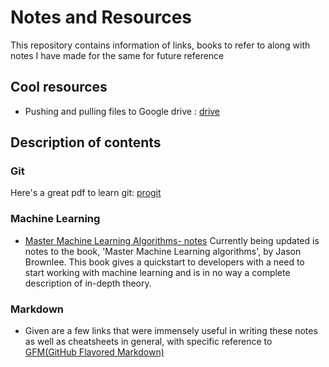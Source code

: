 # Notes and Resources
This repository contains information of links, books to refer to along with notes I have made for the same for future reference
## Cool resources
- Pushing and pulling files to Google drive : [drive]

[drive]:https://github.com/odeke-em/drive

## Description of contents
### Git
Here's a great pdf to learn git: [progit]

[progit]:Git/progit.pdf

### Machine Learning
- [Master Machine Learning Algorithms- notes][brownlee-notes]
  Currently being updated is notes to the book, 'Master Machine Learning algorithms', by Jason Brownlee. This book gives a quickstart to developers with a need to start working with machine learning and is in no way a complete description of in-depth theory.

[brownlee-notes]:https://github.com/sreekarsr/Notes/blob/master/machine-learning/brownlee-notes.md

### Markdown
 - Given are a few links that were immensely useful in writing these notes as well as cheatsheets in general, with specific reference to [GFM(GitHub Flavored Markdown)][gfm]

[gfm]:https://github.github.com/gfm/
